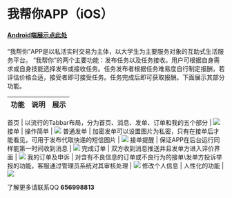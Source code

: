 # 我帮你APP（iOS）
#### [Android端展示点此处](https://github.com/sunxilin/IHELPU-Android-)
 “我帮你”APP是以私活实时交易为主体，以大学生为主要服务对象的互助式生活服务平台。 “我帮你”的两个主要功能：发布任务以及任务接收。用户可根据自身需求或自身技能选择发布或接收任务。任务发布者根据任务难易度自行制定报酬，若评估价格合适，接受者即可接受任务。任务完成后即可获取报酬。下面展示其部分功能。
 
 功能 | 说明 | 展示
 ------------------- | ------------- | ---------
 
 首页 | 以流行的Tabbar布局，分为首页、消息、发单、订单和我的五个部分 | ![](https://github.com/sunxilin/IHELPU-IOS-/blob/master/%E9%A6%96%E9%A1%B5.gif)
 接单 | 操作简单 | ![](https://github.com/sunxilin/IHELPU-IOS-/blob/master/%E6%8E%A5%E5%8D%95.gif)
 普通发单 | 加密发单可以设置图片为私密，只有在接单后才能看见，可用于发布代取快递的短信图片 | ![](https://github.com/sunxilin/IHELPU-IOS-/blob/master/%E5%8F%91%E5%8D%95.gif)
 接单提醒 | 保证APP在后台运行同样能第一时间收到消息 | ![](https://github.com/sunxilin/IHELPU-IOS-/blob/master/%E6%8E%A5%E5%8D%95%E6%8F%90%E9%86%92.gif)
 完成订单 | 双方收到消息推送并且发单方进入评价界面 | ![](https://github.com/sunxilin/IHELPU-IOS-/blob/master/%E5%AE%8C%E6%88%90%E6%8F%90%E9%86%92.gif)
 我的订单及申诉 | 对含有不良信息的订单或不良行为的接单\发单方投诉举报的功能，客服通过管理员系统对其审核处理 | ![](https://github.com/sunxilin/IHELPU-IOS-/blob/master/%E6%88%91%E7%9A%84%E8%AE%A2%E5%8D%95%E5%92%8C%E7%94%B3%E8%AF%89.gif)
 修改个人信息 | 人性化的功能 | ![](https://github.com/sunxilin/IHELPU-IOS-/blob/master/%E4%BF%AE%E6%94%B9%E4%B8%AA%E4%BA%BA%E4%BF%A1%E6%81%AF.gif)

了解更多请联系QQ  **656998813**
